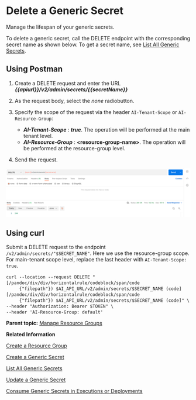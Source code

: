 <!-- loiod5d5187da4d2483baa6a203f1bcbe33a -->

# Delete a Generic Secret

Manage the lifespan of your generic secrets.

To delete a generic secret, call the DELETE endpoint with the corresponding secret name as shown below. To get a secret name, see [List All Generic Secrets](list-all-generic-secrets-05a3713.md).



<a name="loiod5d5187da4d2483baa6a203f1bcbe33a__section_xnr_myk_4rb"/>

## Using Postman

1.  Create a DELETE request and enter the URL ***\{\{apiurl\}\}/v2/admin/secrets/\{\{secretName\}\}***
2.  As the request body, select the *none* radiobutton.
3.  Specify the scope of the request via the header `AI-Tenant-Scope` or `AI-Resource-Group`:
    -   ***AI-Tenant-Scope*** : ***true***. The operation will be performed at the main tenant level.
    -   ***AI-Resource-Group*** : ****<resource-group-name\>****. The operation will be performed at the resource-group level.

4.  Send the request.

 ![](images/Delete_Generic_Secrets_in_Postman_798b308.png)



<a name="loiod5d5187da4d2483baa6a203f1bcbe33a__section_y24_pyk_4rb"/>

## Using curl

Submit a DELETE request to the endpoint `/v2/admin/secrets/"$SECRET_NAME"`. Here we use the resource-group scope. For main-tenant scope level, replace the last header with `AI-Tenant-Scope: true`.

```
curl --location --request DELETE "[/pandoc/div/div/horizontalrule/codeblock/span/code
     {"filepath"}) $AI_API_URL/v2/admin/secrets/$SECRET_NAME (code][/pandoc/div/div/horizontalrule/codeblock/span/code
     {"filepath"}) $AI_API_URL/v2/admin/secrets/$SECRET_NAME (code]" \
--header "Authorization: Bearer $TOKEN" \
--header 'AI-Resource-Group: default' 

```

**Parent topic:** [Manage Resource Groups](manage-resource-groups-8aae6cb.md "A resource group represents a unique workspace environment, where users can create or add entities such as configurations, executions, deployments, and artifacts.")

**Related Information**  


[Create a Resource Group](create-a-resource-group-01753f4.md "You can create resource groups to isolate ML workloads.")

[Create a Generic Secret](create-a-generic-secret-1831845.md "A generic secret gives SAP AI Core authorization to utilize your resource group without exposing your credentials.")

[List All Generic Secrets](list-all-generic-secrets-05a3713.md "Locate a generic secret, without revealing sensitive information.")

[Update a Generic Secret](update-a-generic-secret-b5d5970.md "Generic secrets can be amended.")

[Consume Generic Secrets in Executions or Deployments](consume-generic-secrets-in-executions-or-deployments-185a324.md "Utilize generic secrets in executions or deployments.")


